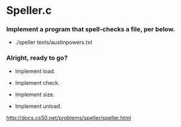 # Speller.c

### Implement a program that spell-checks a file, per below.

- ./speller texts/austinpowers.txt


### Alright, ready to go?

  - Implement load.

  - Implement check.

  - Implement size.

  - Implement unload.

http://docs.cs50.net/problems/speller/speller.html
